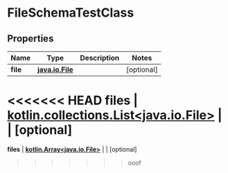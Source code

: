 
# FileSchemaTestClass

## Properties
Name | Type | Description | Notes
------------ | ------------- | ------------- | -------------
**file** | [**java.io.File**](java.io.File.md) |  |  [optional]
<<<<<<< HEAD
**files** | [**kotlin.collections.List&lt;java.io.File&gt;**](java.io.File.md) |  |  [optional]
=======
**files** | [**kotlin.Array&lt;java.io.File&gt;**](java.io.File.md) |  |  [optional]
>>>>>>> ooof



